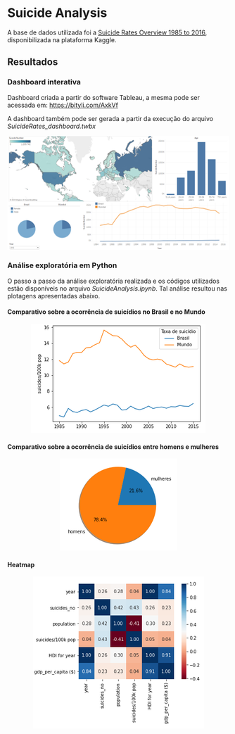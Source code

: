 # Suicide Analysis
A base de dados utilizada foi a [Suicide Rates Overview 1985 to 2016](https://www.kaggle.com/russellyates88/suicide-rates-overview-1985-to-2016), disponibilizada na plataforma Kaggle.
## Resultados
### Dashboard interativa
Dashboard criada a partir do software Tableau, a mesma pode ser acessada em: https://bityli.com/AxkVf

A dashboard também pode ser gerada a partir da execução do arquivo *SuicideRates_dashboard.twbx*
<p align="center">
  <img src="/docs/dashboard.png" >
</p>

### Análise exploratória em Python
O passo a passo da análise exploratória realizada e os códigos utilizados estão disponíveis no arquivo *SuicideAnalysis.ipynb*. Tal análise resultou nas plotagens apresentadas abaixo.
#### Comparativo sobre a ocorrência de suicídios no Brasil e no Mundo
<p align="center">
  <img src="/docs/Comparativo_BrasilxMundo.PNG" >
</p>

#### Comparativo sobre a ocorrência de suicídios entre homens e mulheres
<p align="center">
  <img src="/docs/Comparativo_HomensxMulheres.PNG" >
</p>

#### Heatmap
<p align="center">
  <img src="/docs/heatmap.PNG" >
</p>
